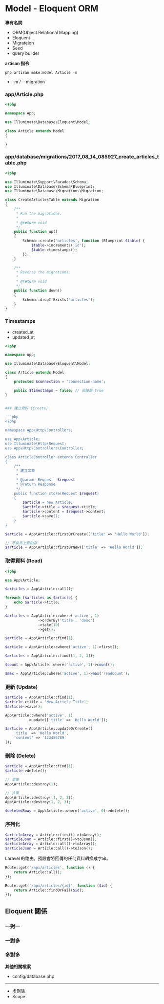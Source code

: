 # Model - Eloquent ORM

**專有名詞**

* ORM(Object Relational Mapping)
* Eloquent
* Migrateion
* Seed
* query builder

**artisan 指令**

```
php artisan make:model Article -m
```

* -m / --migration

### app/Article.php


```php
<?php

namespace App;

use Illuminate\Database\Eloquent\Model;

class Article extends Model
{

}
```

### app/database/migrations/2017_08_14_085927_create_articles_table.php

```php
<?php

use Illuminate\Support\Facades\Schema;
use Illuminate\Database\Schema\Blueprint;
use Illuminate\Database\Migrations\Migration;

class CreateArticlesTable extends Migration
{
    /**
     * Run the migrations.
     *
     * @return void
     */
    public function up()
    {
        Schema::create('articles', function (Blueprint $table) {
            $table->increments('id');
            $table->timestamps();
        });
    }

    /**
     * Reverse the migrations.
     *
     * @return void
     */
    public function down()
    {
        Schema::dropIfExists('articles');
    }
}

```

### Timestamps

* created_at
* updated_at

```php
<?php

namespace App;

use Illuminate\Database\Eloquent\Model;

class Article extends Model
{
    protected $connection = 'connection-name';

    public $timestamps = false; // 預設是 true
}


### 建立資料 (Create)

```php
<?php

namespace App\Http\Controllers;

use App\Article;
use Illuminate\Http\Request;
use App\Http\Controllers\Controller;

class ArticleController extends Controller
{
    /**
     * 建立文章
     *
     * @param  Request  $request
     * @return Response
     */
    public function store(Request $request)
    {
        $article = new Article;
        $article->title = $request->title;
        $article->content = $request->content;
        $article->save();
    }
}
```

```php
$article = App\Article::firstOrCreate(['title' => 'Hello World']);
```

```php
// 不會馬上真的存
$article = App\Article::firstOrNew(['title' => 'Hello World']);
```


### 取得資料 (Read)

```php
<?php

use App\Article;

$articles = App\Article::all();

foreach ($articles as $article) {
    echo $article->title;
}
```

```php
$articles = App\Article::where('active', 1)
               ->orderBy('title', 'desc')
               ->take(10)
               ->get();
```


```php
$article = App\Article::find(1);

$article = App\Article::where('active', 1)->first();

$articles = App\Article::find([1, 2, 3]);

$count = App\Article::where('active', 1)->count();

$max = App\Article::where('active', 1)->max('readCount');
```

### 更新 (Update)

```php
$article = App\Article::find(1);
$article->title = 'New Article Title';
$article->save();
```

```php
App\Article::where('active', 1)
          ->update(['title' => 'Hello World']);
```

```php
$article = App\Article::updateOrCreate([
    'title' => 'Hello World',
    'content' => '123456789'
]);
```

### 刪除 (Delete)

```php
$article = App\Article::find(1);
$article->delete();
```

```php
// 單筆
App\Article::destroy(1);

// 多筆
App\Article::destroy([1, 2, 3]);
App\Article::destroy(1, 2, 3);

$deletedRows = App\Article::where('active', 0)->delete();
```

### 序列化

```php
$articleArray = Article::first()->toArray();
$articleJson = Article::first()->toJson();
$articleArray = Article::all()->toArray();
$articleJson = Article::all()->toJson();
```

Laravel 的路由，預設會將回傳的任何資料轉換成字串。

```php
Route::get('/api/articles', function () {
    return Article::all();
});

Route::get('/api/articles/{id}', function ($id) {
    return Article::findOrFail($id);
});
```

## Eloquent 關係


### 一對一

### 一對多

### 多對多


**其他相關檔案**

* config/database.php

----------------------------------------
* 虛刪除
* Scope